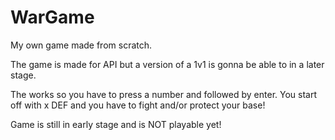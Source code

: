 # WarGame
My own game made from scratch.

The game is made for API but a version of a 1v1 is gonna be able to in a later stage.

The works so you have to press a number and followed by enter. You start off with x DEF and you have to fight and/or protect your base!

Game is still in early stage and is NOT playable yet!
